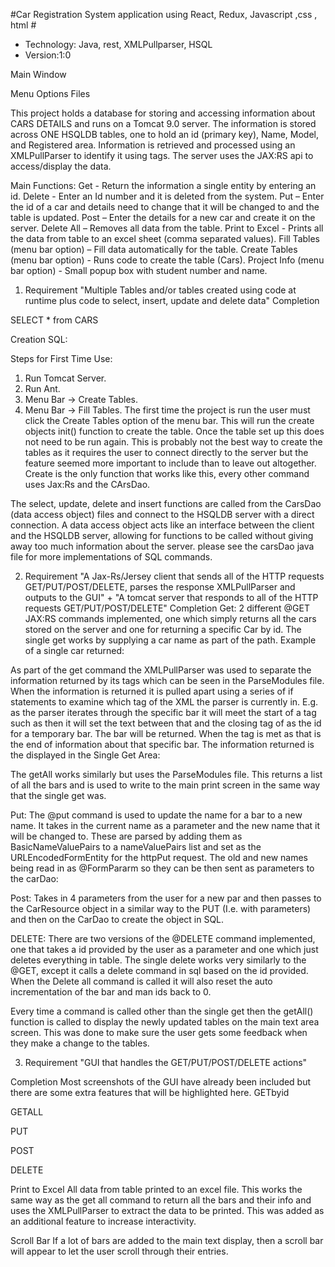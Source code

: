 #Car Registration System application  using React, Redux, Javascript ,css , html #

*  Technology: Java, rest, XMLPullparser, HSQL 
* Version:1:0







Main Window
 

 Menu Options                                                                                                             Files
                                                                                               
This project holds a database for storing and accessing information about CARS  DETAILS and runs on a Tomcat 9.0 server. The information is stored across ONE HSQLDB tables, one to hold an id (primary key), Name, Model, and Registered area. Information is retrieved and processed using an XMLPullParser to identify it using tags. The server uses the JAX:RS api to access/display the data.

Main Functions:
Get - Return the information a single entity by entering an id.
Delete - Enter an Id number and it is deleted from the system.
Put – Enter the id of a car and details need to change that it will be changed to and the table is updated.
Post – Enter the details for a new car and create it on the server.
Delete All – Removes all data from the table.
Print to Excel - Prints all the data from table to an excel sheet (comma separated values).
Fill Tables (menu bar option) – Fill data automatically for the table.
Create Tables (menu bar option) - Runs code to create the  table (Cars).
Project Info (menu bar option) - Small popup box with student number and name.


1. Requirement
"Multiple Tables and/or tables created using code at runtime plus code to select, insert, update and delete data"
Completion
 
SELECT * from CARS
 


Creation SQL:

Steps for First Time Use:
1.	Run Tomcat Server.
2.	Run Ant.
3.	Menu Bar -> Create Tables.
4.	Menu Bar -> Fill Tables.
The first time the project is run the user must click the Create Tables option of the menu bar. This will run the create objects init() function to create the  table. Once the table  set up this does not need to be run again. This is probably not the best way to create the tables as it requires the user to connect directly to the server but the feature seemed more important to include than to leave out altogether. Create is the only function that works like this, every other command uses Jax:Rs and the CArsDao.

The select, update, delete and insert functions are called from the CarsDao (data access object) files and connect to the HSQLDB server with a direct connection. A data access object acts like an interface between the client and the HSQLDB server, allowing for functions to be called without giving away too much information about the server. please see the carsDao java file for more implementations of SQL commands.

2. Requirement 
"A Jax-Rs/Jersey client that sends all of the HTTP requests GET/PUT/POST/DELETE, parses the response XMLPullParser and outputs to the GUI" + "A tomcat server that responds to all of the HTTP requests GET/PUT/POST/DELETE"
Completion
Get: 2 different @GET JAX:RS commands implemented, one which simply returns all the cars stored on the server and one for returning a specific Car by id. The single get works by supplying a car name as part of the path.
Example of a single car returned:
 

As part of the get command the XMLPullParser was used to separate the information returned by its tags which can be seen in the ParseModules file. When the information is returned it is pulled apart using a series of if statements to examine which tag of the XML the parser is currently in. E.g. as the parser iterates through the specific bar it will meet the start of a tag such as <id> then it will set the text between that and the closing tag of </id> as the id for a temporary bar. The bar will be returned. When the </bar> tag is met as that is the end of information about that specific bar.
The information returned is the displayed in the Single Get Area:
 


The getAll works similarly but uses the ParseModules file. This returns a list of all the bars and is used to write to the main print screen in the same way that the single get was. 


Put: The @put command is used to update the name for a bar to a new name. It takes in the current name as a parameter and the new name that it will be changed to. These are parsed by adding them as BasicNameValuePairs to a nameValuePairs list and set as the URLEncodedFormEntity for the httpPut request. 
The old and new names being read in as @FormPararm so they can be then sent as parameters to the carDao:

Post: Takes in 4 parameters from the user for a new par and then passes to the CarResource object in a similar way to the PUT (I.e. with parameters) and then on the CarDao to create the object in SQL. 

DELETE: There are two versions of the @DELETE command implemented, one that takes a id provided by the user as a parameter and one which just deletes everything in table. The single delete works very similarly to the @GET, except it calls a delete command in sql based on the id provided. When the Delete all command is called it will also reset the auto incrementation of the bar and man ids back to 0.


Every time a command is called other than the single get then the getAll() function is called to display the newly updated tables on the main text area screen. This was done to make sure the user gets some feedback when they make a change to the tables.


3. Requirement
"GUI that handles the GET/PUT/POST/DELETE actions"

Completion
Most screenshots of the GUI have already been included but there are some extra features that will be highlighted here.
GETbyid
 
GETALL
 


PUT
 
POST
 



DELETE
 


Print to Excel
All data from table  printed to an excel file. This works the same way as the get all command to return all the bars and their info and uses the XMLPullParser to extract the data to be printed. This was added as an additional feature to increase interactivity.
  



Scroll Bar
If a lot of bars are added to the main text display, then a scroll bar will appear to let the user scroll through their entries.
 


